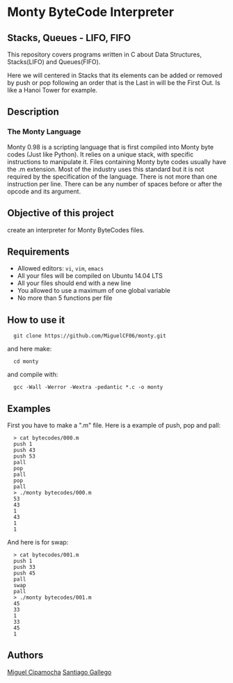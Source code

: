 # Monty ByteCode Interpreter

## Stacks, Queues - LIFO, FIFO

This repository covers programs written in C about Data Structures, Stacks(LIFO) and Queues(FIFO).

Here we will centered in Stacks that its elements can be added or removed by push or pop following an order that is the
Last in will be the First Out. Is like a Hanoi Tower for example.

## Description
### The Monty Language
Monty 0.98 is a scripting language that is first compiled into Monty byte codes (Just like Python). It relies on a unique stack, with specific instructions to manipulate it.
Files containing Monty byte codes usually have the .m extension. Most of the industry uses this standard but it is not required by the specification of the language. There is not more than one instruction per line. There can be any number of spaces before or after the opcode and its argument.
## Objective of this project
create an interpreter for Monty ByteCodes files.
## Requirements
- Allowed editors: `vi`, `vim`, `emacs`
- All your files will be compiled on Ubuntu 14.04 LTS
- All your files should end with a new line
- You allowed to use a maximum of one global variable
- No more than 5 functions per file

## How to use it
```
  git clone https://github.com/MiguelCF06/monty.git
  ```
and here make:
```
  cd monty
  ```
and compile with:
```
  gcc -Wall -Werror -Wextra -pedantic *.c -o monty
  ```

## Examples
First you have to make a ".m" file.
Here is a example of push, pop and pall:
```
  > cat bytecodes/000.m
  push 1
  push 43
  push 53
  pall
  pop
  pall
  pop
  pall
  > ./monty bytecodes/000.m
  53
  43
  1
  43
  1
  1
  ```
And here is for swap:
```
  > cat bytecodes/001.m
  push 1
  push 33
  push 45
  pall
  swap
  pall
  > ./monty bytecodes/001.m
  45
  33
  1
  33
  45
  1
  ```
## Authors
[Miguel Cipamocha](https://github.com/MiguelCF06)
[Santiago Gallego](https://github.com/Santiago-Gallego)